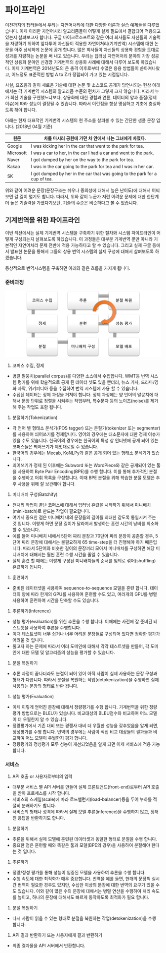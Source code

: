 # 파이프라인

이전까지의 챕터들에서 우리는 자연어처리에 대한 다양한 이론과 실습 예제들을 다루었습니다. 이제 이러한 자연어처리 알고리즘들이 어떻게 실제 필드에서 결합되어 적용되고 있는지 살펴보고자 합니다. 구글 마이크로소프트와 같은 여러 회사들도 자신들의 기술력을 자랑하기 위하여 앞다투어 자신들이 적용한 자연어처리(기계번역) 시스템에 대한 논문을 아주 상세하게 논문에 공개 합니다. 많은 회사들이 자신들의 상용화 경험을 토대로 성과를 자랑하는 논문을 써 내고 있습니다. 우리는 딥러닝 자연어처리 분야의 가장 성공적인 상용화 분야인 신경망 기계번역의 상용화 사례에 대해서 다루어 보도록 하겠습니다. 이제 기계번역은 2014년도의 큰 충격 이후로부터 수많은 응용 방법들이 쏟아져나왔고, 어느정도 표준적인 방법 A to Z가 정립되어 가고 있는 시점입니다.

사실, 요즈음과 같이 새로운 기술에 대한 논문 및 소스코드 공개가 당연시되는 현상 아래에서는 각 기계번역 시스템의 알고리즘 수준의 편차가 그렇게 크지 않습니다. 따라서 누가 최신 기술을 구현했느냐보다, 상용화에 대한 경험과 연륜, 데이터의 양과 품질(정제 이슈)에 따라 성능이 결정될 수 있습니다. 따라서 이런점을 항상 명심하고 기초에 충실하도록 해야 합니다.

아래는 현재 대표적인 기계번역 시스템의 현 주소를 살펴볼 수 있는 간단한 샘플 문장 입니다. (2018년 04월 기준)

|원문|차를 마시러 공원에 가던 차 안에서 나는 그녀에게 차였다.|
|-|-|
|Google|I was kicking her in the car that went to the park for tea.|
|Microsoft|I was a car to her, in the car I had a car and went to the park.|
|Naver|I got dumped by her on the way to the park for tea.|
|Kakao|I was in the car going to the park for tea and I was in her car.|
|SK|I got dumped by her in the car that was going to the park for a cup of tea.|

위와 같이 어려운 문장(문장구조는 쉬우나 중의성에 대해서 높은 난이도)에 대해서 어찌보면 갈 길이 멀기도 합니다. 따라서, 위와 같이 누군가 저런 어려운 문제에 대한 한단계 더 높은 기술력을 가졌다기보단, 기술의 수준은 비슷하다고 볼 수 있습니다.

## 기계번역을 위한 파이프라인

이번 섹션에서는 실제 기계번역 시스템을 구축하기 위한 절차와 시스템 파이프라인이 어떻게 구성되는지 살펴보도록 하겠습니다. 이 과정들은 대부분 기계번역 뿐만 아니라 기본적인 자연어처리 문제 전반에 적용 가능하다고 할 수 있습니다. 그리고 실제 구글 등에서 발표한 논문을 통해서 그들의 상용 번역 시스템의 실제 구성에 대해서 살펴보도록 하겠습니다.

통상적으로 번역시스템을 구축하면 아래와 같은 흐름을 가지게 됩니다.

### 준비과정

![준비과정 개요도](../assets/14-01-01.png)

1. 코퍼스 수집, 정제
- 병렬 말뭉치(parallel corpus)를 다양한 소스에서 수집합니다. WMT등 번역 시스템 평가를 위해 학술적으로 공개 된 데이터 셋도 있을 뿐더러, 뉴스 기사, 드라마/영화 자막, 위키피디아 등을 수집하여 번역 시스템에 사용 할 수 있습니다.
- 수집된 데이터는 정제 과정을 거쳐야 합니다. 정제 과정에는 양 언어의 말뭉치에 대해서 문장 단위로 정렬을 시켜주는 작업부터, 특수문자 등의 노이즈(noise)를 제거해 주는 작업도 포함 됩니다.
1. 분절하기(Tokenization)
- 각 언어 별 형태소 분석기(POS tagger) 또는 분절기(tokenizer 또는 segmenter)를 사용하여 띄어쓰기를 정제합니다. 영어의 경우에는 대소문자에 대한 정제 이슈가 있을 수도 있습니다. 한국어의 경우에는 한국어의 특성 상 인터넷에 공개 되어 있는 코퍼스들은 띄어쓰기가 제멋대로일 수 있습니다.
- 한국어의 경우에는 Mecab, KoNLPy과 같은 공개 되어 있는 형태소 분석기가 있습니다.
- 띄어쓰기가 정제 된 이후에는 Subword 또는 WordPiece와 같은 공개되어 있는 툴을 사용하여 Byte Pair Encoding(BPE)를 수행 합니다. 이를 통해 추가적인 분절을 수행하고 어휘 목록을 구성합니다. 이때 BPE 분절을 위해 학습한 분절 모델은 추후 사용을 위해 잘 보관해야 합니다.
1. 미니배치 구성(Batchify)
- 전처리 작업이 끝난 코퍼스에 대해서 딥러닝 훈련을 시작하기 위해서 미니배치(mini-batch)로 만드는 작업이 필요합니다.
- 여기서 중요한 점은 미니배치 내의 문장들의 길이를 최대한 같도록 통일시켜 주는 것 입니다. 이렇게 하면 문장 길이가 달라져서 발생하는 훈련 시간의 낭비를 최소화 할 수 있습니다.
- 예를 들어 미니배치 내에서 5단어 짜리 문장과 70단어 짜리 문장이 공존할 경우, 5단어 짜리 문장에 대해서는 불필요하게 65 time-step을 더 진행해야 하기 때문입니다. 따라서 5단어와 비슷한 길이의 문장끼리 모아서 미니배치를 구성하면 해당 미니배치에 대해서는 훨씬 훈련 수행 시간을 줄일 수 있습니다.
- 실제 훈련 할 때에는 이렇게 구성된 미니배치들의 순서를 임의로 섞어(shuffling) 훈련하게 됩니다.
1. 훈련하기
- 준비된 데이터셋을 사용하여 sequence-to-sequence 모델을 훈련 합니다. 데이터의 양에 따라 한개의 GPU를 사용하여 훈련할 수도 있고, 여러개의 GPU를 병렬 사용하여 훈련하여 시간을 단축할 수도 있습니다.
1. 추론하기(Inference)
- 성능 평가(evaluation)를 위한 추론을 수행 합니다. 이때에는 사전에 잘 준비된 테스트셋을 사용하여 추론을 수행합니다.
- 이때 테스트셋이 너무 쉽거나 너무 어려운 문장들로 구성되어 있다면 정확한 평가가 어려울 것 입니다.
- 풀고자 하는 문제에 따라서 여러 도메인에 대해서 각각 테스트셋을 만들어, 각 도메인에 대한 모델 및 알고리즘의 성능을 평가할 수 있습니다.
1. 분절 복원하기
- 추론 과정이 끝나더라도 분절이 되어 있어 아직 사람이 실제 사용하는 문장 구성과 형태가 다릅니다. 따라서 분절을 복원하는 작업(detokenization)을 수행하면 실제 사용되는 문장의 형태로 반환 됩니다.
1. 성능 평가(Evaluation)
- 이제 이렇게 얻어진 문장에 대해서 정량평가를 수행 합니다. 기계번역을 위한 정량평가 방법으로는 BLEU가 있습니다. 비교대상의 BLEU점수와 비교하여 어느 모델이 더 우월한지 알 수 있습니다.
- 정량평가에서 기존 대비 또는 경쟁사 대비 더 우월한 성능을 갖추었음을 알게 되면, 정성평가를 수행 합니다. 번역의 경우에는 사람이 직접 비교 대상들의 결과들과 비교하여 어느 모델이 우월한지 평가 합니다.
- 정량평가와 정성평가 모두 성능이 개선되었음을 알게 되면 이제 서비스에 적용 가능 합니다.

### 서비스

1. API 호출 or 사용자로부터의 입력
- 대부분 서비스 별 API 서버를 만들어 실제 프론트앤드(front-end)로부터 API 호출을 받아 프로세스를 시작 합니다.
- 서비스의 스케일(scale)에 따라 로드밸런서(load-balancer)등을 두어 부하를 적절히 분배하기도 합니다.
- 서비스의 형태나 성격에 따라서 실제 모델 추론(inference)을 수행하지 않고, 정해진 응답을 반환하기도 합니다.
1. 분절하기
- 추론을 위해서 실제 모델에 훈련된 데이터셋과 동일한 형태로 분절을 수행 합니다.
- 중요한 점은 훈련할 때와 똑같은 툴과 모델(BPE의 경우)을 사용하여 분절해야 한다는 것 입니다.
1. 추론하기
- 정량/정성 평가를 통해 성능이 입증된 모델을 사용하여 추론을 수행 합니다.
- 수행 속도에 대한 최적화가 매우 중요합니다. 번역을 예롤 들면, 한개의 문장씩 실시간 번역이 필요한 경우도 있지만, 수십만 이상의 문장에 대한 번역의 요구가 있을 수도 있습니다. 이와 같이 많은 수의 문장에 대해서는 병렬 연산을 수행하여 처리 속도를 높이고, 하나의 문장에 대해서도 빠르게 동작하도록 최적화가 필요 합니다.
1. 분절 복원하기
- 다시 사람이 읽을 수 있는 형태로 분절을 복원하는 작업(detokenization)을 수행 합니다.
1. API 결과 반환하기 또는 사용자에게 결과 반환하기
- 최종 결과물을 API 서버에서 반환합니다.
